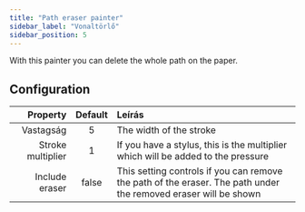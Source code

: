 ```yaml
---
title: "Path eraser painter"
sidebar_label: "Vonaltörlő"
sidebar_position: 5
---
```



With this painter you can delete the whole path on the paper.

## Configuration

|          Property | Default | Leírás                                                                                                          |
| -----------------:|:-------:|:--------------------------------------------------------------------------------------------------------------- |
|         Vastagság |    5    | The width of the stroke                                                                                         |
| Stroke multiplier |    1    | If you have a stylus, this is the multiplier which will be added to the pressure                                |
|    Include eraser |  false  | This setting controls if you can remove the path of the eraser. The path under the removed eraser will be shown |
